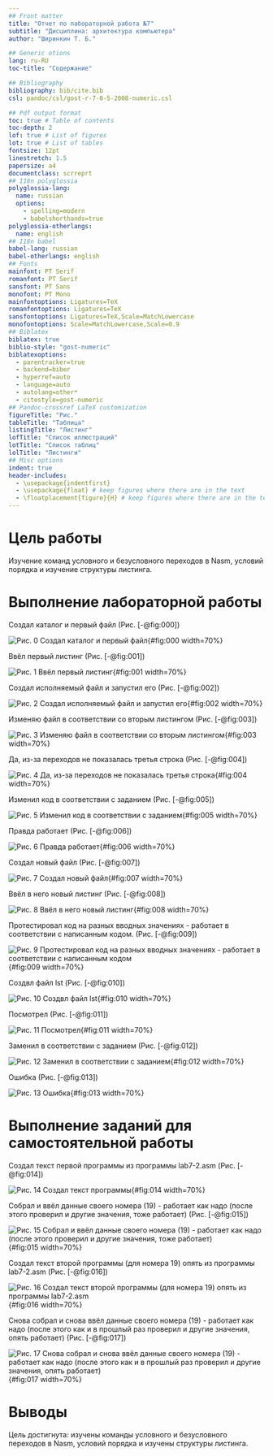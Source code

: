 ```yaml
---
## Front matter
title: "Отчет по лабораторной работа №7"
subtitle: "Дисциплина: архитектура компьютера"
author: "Ширинкин Т. Б."

## Generic otions
lang: ru-RU
toc-title: "Содержание"

## Bibliography
bibliography: bib/cite.bib
csl: pandoc/csl/gost-r-7-0-5-2008-numeric.csl

## Pdf output format
toc: true # Table of contents
toc-depth: 2
lof: true # List of figures
lot: true # List of tables
fontsize: 12pt
linestretch: 1.5
papersize: a4
documentclass: scrreprt
## I18n polyglossia
polyglossia-lang:
  name: russian
  options:
    - spelling=modern
    - babelshorthands=true
polyglossia-otherlangs:
  name: english
## I18n babel
babel-lang: russian
babel-otherlangs: english
## Fonts
mainfont: PT Serif
romanfont: PT Serif
sansfont: PT Sans
monofont: PT Mono
mainfontoptions: Ligatures=TeX
romanfontoptions: Ligatures=TeX
sansfontoptions: Ligatures=TeX,Scale=MatchLowercase
monofontoptions: Scale=MatchLowercase,Scale=0.9
## Biblatex
biblatex: true
biblio-style: "gost-numeric"
biblatexoptions:
  - parentracker=true
  - backend=biber
  - hyperref=auto
  - language=auto
  - autolang=other*
  - citestyle=gost-numeric
## Pandoc-crossref LaTeX customization
figureTitle: "Рис."
tableTitle: "Таблица"
listingTitle: "Листинг"
lofTitle: "Список иллюстраций"
lotTitle: "Список таблиц"
lolTitle: "Листинги"
## Misc options
indent: true
header-includes:
  - \usepackage{indentfirst}
  - \usepackage{float} # keep figures where there are in the text
  - \floatplacement{figure}{H} # keep figures where there are in the text
---
```


# Цель работы

Изучение команд условного и безусловного переходов в Nasm, условий порядка и изучение структуры листинга.

# Выполнение лабораторной работы

Создал каталог и первый файл (Рис. [-@fig:000])

![Рис. 0 Создал каталог и первый файл](image/0.png){#fig:000 width=70%}

Ввёл первый листинг (Рис. [-@fig:001])

![Рис. 1 Ввёл первый листинг](image/1.png){#fig:001 width=70%}

Создал исполняемый файл и запустил его (Рис. [-@fig:002])

![Рис. 2 Создал исполняемый файл и запустил его](image/2.png){#fig:002 width=70%}

Изменяю файл в соответствии со вторым листингом (Рис. [-@fig:003])

![Рис. 3 Изменяю файл в соответствии со вторым листингом](image/3.png){#fig:003 width=70%}

Да, из-за переходов не показалась третья строка (Рис. [-@fig:004])

![Рис. 4 Да, из-за переходов не показалась третья строка](image/4.png){#fig:004 width=70%}

Изменил код в соответствии с заданием (Рис. [-@fig:005])

![Рис. 5 Изменил код в соответствии с заданием](image/5.png){#fig:005 width=70%}

Правда работает (Рис. [-@fig:006])

![Рис. 6 Правда работает](image/6.png){#fig:006 width=70%}

Создал новый файл (Рис. [-@fig:007])

![Рис. 7 Создал новый файл](image/7.png){#fig:007 width=70%}

Ввёл в него новый листинг (Рис. [-@fig:008])

![Рис. 8 Ввёл в него новый листинг](image/8.png){#fig:008 width=70%}

Протестировал код на разных вводных значениях - работает в соответствии с написанным кодом. (Рис. [-@fig:009])

![Рис. 9 Протестировал код на разных вводных значениях - работает в соответствии с написанным кодом](image/9.png){#fig:009 width=70%}

Создвл файл lst (Рис. [-@fig:010])

![Рис. 10 Создвл файл lst](image/10.png){#fig:010 width=70%}

Посмотрел (Рис. [-@fig:011])

![Рис. 11 Посмотрел](image/11.png){#fig:011 width=70%}

Заменил в соответствии с заданием (Рис. [-@fig:012])

![Рис. 12 Заменил в соответствии с заданием](image/12.png){#fig:012 width=70%}

Ошибка (Рис. [-@fig:013])

![Рис. 13 Ошибка](image/13.png){#fig:013 width=70%}

# Выполнение заданий для самостоятельной работы

Создал текст первой программы из программы lab7-2.asm (Рис. [-@fig:014])

![Рис. 14 Создал текст программы](image/14.png){#fig:014 width=70%}

Собрал и ввёл данные своего номера (19) - работает как надо (после этого проверил и другие значения, тоже работает) (Рис. [-@fig:015])

![Рис. 15 Собрал и ввёл данные своего номера (19) - работает как надо (после этого проверил и другие значения, тоже работает)](image/15.png){#fig:015 width=70%}

Создал текст второй программы (для номера 19) опять из программы lab7-2.asm (Рис. [-@fig:016])

![Рис. 16 Создал текст второй программы (для номера 19) опять из программы lab7-2.asm](image/16.png){#fig:016 width=70%}

Снова собрал и снова ввёл данные своего номера (19) - работает как надо (после этого как и в прошлый раз проверил и другие значения, опять работает) (Рис. [-@fig:017])

![Рис. 17 Снова собрал и снова ввёл данные своего номера (19) - работает как надо (после этого как и в прошлый раз проверил и другие значения, опять работает)](image/17.png){#fig:017 width=70%}

# Выводы

Цель достигнута: изучены команды условного и безусловного переходов в Nasm, условий порядка и изучены структуры листинга.